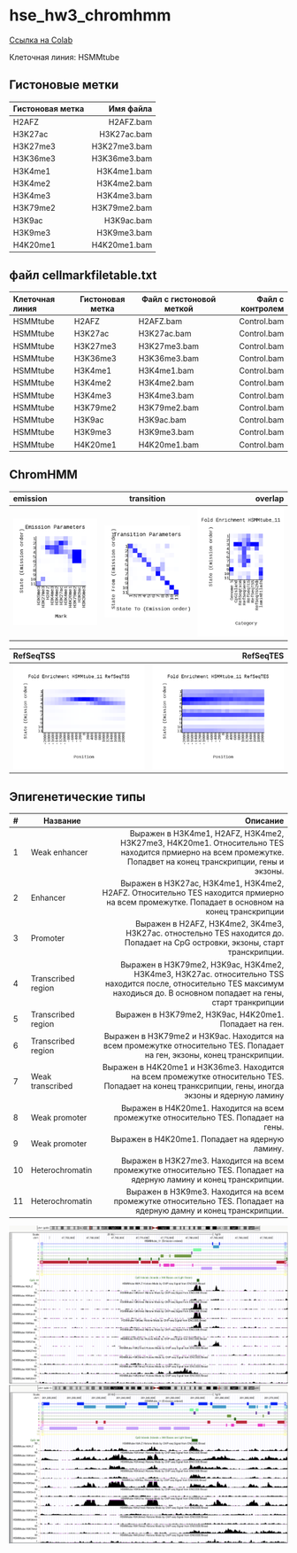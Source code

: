 # hse_hw3_chromhmm
 [Ссылка на Colab](https://colab.research.google.com/drive/13ykNGSVjeX2dN_2xc_9P-kEOhM4_X_WT?usp=sharing)
 
Клеточная линия: HSMMtube

## Гистоновые метки

|Гистоновая метка|Имя файла|
|:--|--:|
|H2AFZ|H2AFZ.bam|
|H3K27ac|H3K27ac.bam|
|H3K27me3|H3K27me3.bam|
|H3K36me3|H3K36me3.bam|
|H3K4me1|H3K4me1.bam|
|H3K4me2|H3K4me2.bam|
|H3K4me3|H3K4me3.bam|
|H3K79me2|H3K79me2.bam|
|H3K9ac|H3K9ac.bam|
|H3K9me3|H3K9me3.bam|
|H4K20me1|H4K20me1.bam|

## файл cellmarkfiletable.txt
|Клеточная линия |	Гистоновая метка	| Файл с гистоновой меткой |	Файл с контролем |
|:--|--|--|--:|
|HSMMtube	|H2AFZ	|H2AFZ.bam|	Control.bam|
|HSMMtube |	H3K27ac	|	H3K27ac.bam |	Control.bam|
|HSMMtube |	H3K27me3 |	H3K27me3.bam |	Control.bam|
|HSMMtube |	H3K36me3	|	H3K36me3.bam |	Control.bam|
|HSMMtube |	H3K4me1 |	H3K4me1.bam |	Control.bam|
|HSMMtube |	H3K4me2	|	H3K4me2.bam |	Control.bam|
|HSMMtube |	H3K4me3 |	H3K4me3.bam |	Control.bam|
|HSMMtube	| H3K79me2 |	H3K79me2.bam |	Control.bam|
|HSMMtube |	H3K9ac |	H3K9ac.bam |	Control.bam|
|HSMMtube	| H3K9me3 |	H3K9me3.bam |	Control.bam|
|HSMMtube	| H4K20me1 |	H4K20me1.bam |	Control.bam|

## ChromHMM
| emission | transition | overlap |
|:--|--|--:|
|![](https://github.com/alkmnd/hse_hw3_chromhmm/blob/main/data/emissions_11.png)|![](https://github.com/alkmnd/hse_hw3_chromhmm/blob/main/data/transitions_11.png)|![](https://github.com/alkmnd/hse_hw3_chromhmm/blob/main/data/HSMMtube_11_overlap.png)|

|RefSeqTSS|RefSeqTES|
|:--|--:|
|![](https://github.com/alkmnd/hse_hw3_chromhmm/blob/main/data/HSMMtube_11_RefSeqTSS_neighborhood.png)|![](https://github.com/alkmnd/hse_hw3_chromhmm/blob/main/data/HSMMtube_11_RefSeqTES_neighborhood.png)|

## Эпигенетические типы 
|#|Название|Описание |
|:--|--|--:|
|1|Weak enhancer|Выражен в H3K4me1, H2AFZ, H3K4me2, H3K27me3, H4K20me1. Относительно TES находится прмиерно на всем промежутке. Попадвет на конец транскрипции, гены и экзоны. |
|2|Enhancer|Выражен в H3K27ac, H3K4me1, H3K4me2, H2AFZ. Относительно TES находится прмиерно на всем промежутке. Попадает в основном на конец транскрипции|
|3|Promoter|Выражен в H2AFZ, H3K4me2, 3K4me3, H3K27ac. отностельно TES находится до. Попадает на CpG островки, экзоны, старт транскрипции. |
|4|Transcribed region|Выражен в H3K79me2, H3K9ac, H3K4me2, H3K4me3, H3K27ac. относительно TSS находится после, относительно TES максимум находиься до. В основном попадает на гены, старт транкрипции|
|5|Transcribed region|Выражен в H3K79me2, H3K9ac, H4K20me1. Попадает на ген.|
|6|Transcribed region|Выражен в H3K79me2 и H3K9ac. Находится на всем промежутке относительно TES. Попадает на ген, экзоны, конец транскрипции.|
|7|Weak transcribed|Выражен в H4K20me1 и H3K36me3. Находится на всем промежутке относительно TES. Попадает на конец транксрипции, гены, иногда экзоны и ядерную ламину|
|8|Weak promoter|Выражен в H4K20me1. Находится на всем промежутке относительно TES. Попадает на гены. |
|9|Weak promoter|Выражен в H4K20me1. Попадает на ядерную ламину. |
|10|Heterochromatin|Выражен в H3K27me3. Находится на всем промежутке относительно TES. Попадает на ядерную ламину и конец транскрипции. |
|11|Heterochromatin|Выражен в H3K9me3.  Находится на всем промежутке относительно TES. Попадает на ядерную дамну и конец транскрипции.|

![](https://github.com/alkmnd/hse_hw3_chromhmm/blob/main/data/1.png)
![](https://github.com/alkmnd/hse_hw3_chromhmm/blob/main/data/2.png)


